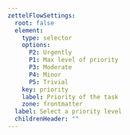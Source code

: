 ```yaml
---
zettelFlowSettings:
  root: false
  element:
    type: selector
    options:
      P2: Urgently
      P1: Max level of priority
      P3: Moderate
      P4: Minor
      P5: Trivial
    key: priority
    label: Priority of the task
    zone: frontmatter
  label: Select a priority level
  childrenHeader: ""
---
```


